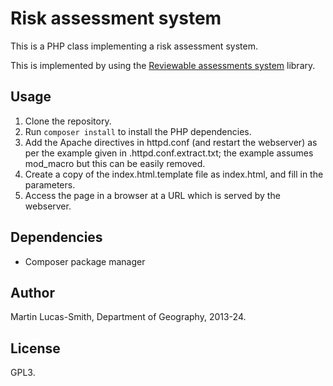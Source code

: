 ﻿Risk assessment system
======================

This is a PHP class implementing a risk assessment system.

This is implemented by using the [Reviewable assessments system](https://github.com/camunigeog/reviewable-assessments/) library.


Usage
-----

1. Clone the repository.
2. Run `composer install` to install the PHP dependencies.
3. Add the Apache directives in httpd.conf (and restart the webserver) as per the example given in .httpd.conf.extract.txt; the example assumes mod_macro but this can be easily removed.
4. Create a copy of the index.html.template file as index.html, and fill in the parameters.
5. Access the page in a browser at a URL which is served by the webserver.


Dependencies
------------

* Composer package manager


Author
------

Martin Lucas-Smith, Department of Geography, 2013-24.


License
-------

GPL3.

